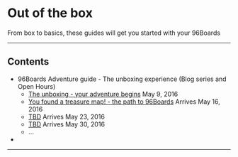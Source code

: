 # Out of the box

From box to basics, these guides will get you started with your 96Boards

***

## Contents

- 96Boards Adventure guide - The unboxing experience (Blog series and Open Hours)
   - [The unboxing - your adventure begins](UnboxingExperience/P1.md) May 9, 2016
   - [You found a treasure map! - the path to 96Boards](UnboxingExperience/P2.md) Arrives May 16, 2016 
   - [TBD](UnboxingExperience/P3.md) Arrives May 23, 2016 
   - [TBD](UnboxingExperience/P4.md) Arrives May 30, 2016 
   - ...
- 

***
